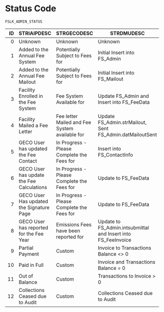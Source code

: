 # Status Code

`FSLK_ADMIN_STATUS`

| ID | STRIAIPDESC                               | STRGECODESC                                    | STRDMUDESC                                                    |
|---:|-------------------------------------------|------------------------------------------------|---------------------------------------------------------------|
|  0 | Unknown                                   | Unknown                                        | Unknown                                                       |
|  1 | Added to the Annual Fee System            | Potentially Subject to Fees for                | Initial Insert into FS_Admin                                  |
|  2 | Added to the Annual Fee Mailout           | Potentially Subject to Fees for                | Initial Insert into FS_Mailout                                |
|  3 | Facility Enrolled in the Fee System       | Fee System Available for                       | Update FS_Admin and Insert into FS_FeeData                    |
|  4 | Facility Mailed a Fee Letter              | Fee letter Mailed and Fee System available for | Update FS_Admin.strMailout, Sent FS_Admin.datMailoutSent      |
|  5 | GECO User has updated the Fee Contact     | In Progress - Please Complete the Fees for     | Insert into FS_ContactInfo                                    |
|  6 | GECO User has update the Fee Calculations | In Progress - Please Complete the Fees for     | Update to FS_FeeData                                          |
|  7 | GECO User Has updated the Signature Page  | In Progress - Please Complete the Fees for     | Update to FS_FeeData                                          |
|  8 | GECO User has reported for the Fee Year   | Emissions Fees have been reported for          | Update to FS_Admin.intsubmittal and Insert into FS_FeeInvoice |
|  9 | Partial Payment                           | Custom                                         | Invoice to Transactions Balance <> 0                          |
| 10 | Paid in Full                              | Custom                                         | Invoice and Transactions Balance = 0                          |
| 11 | Out of Balance                            | Custom                                         | Transactions to Invoice > 0                                   |
| 12 | Collections Ceased due to Audit           | Custom                                         | Collections Ceased due to Audit                               |
